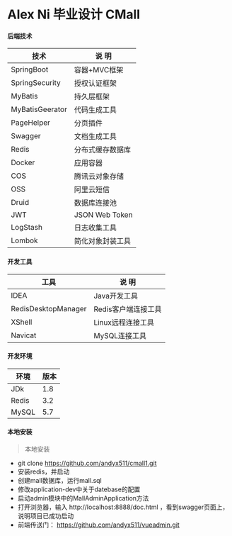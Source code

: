 # Alex Ni 毕业设计 CMall
#### 后端技术
| 技术         | 说 明         |
|--------------|---------------|
|SpringBoot|容器+MVC框架|
|SpringSecurity|授权认证框架|
|MyBatis|持久层框架|
|MyBatisGeerator|代码生成工具|
|PageHelper|分页插件|
|Swagger|文档生成工具|
|Redis|分布式缓存数据库|
|Docker|应用容器|
|COS|腾讯云对象存储|
|OSS|阿里云短信|
|Druid|数据库连接池|
|JWT|JSON Web Token|
|LogStash|日志收集工具|
|Lombok|简化对象封装工具|
#### 开发工具
| 工具         | 说 明         |
|--------------|---------------|
|IDEA|Java开发工具|
|RedisDesktopManager|Redis客户端连接工具|
|XShell|Linux远程连接工具|
|Navicat|MySQL连接工具|
#### 开发环境
| 环境         | 版本         |
|--------------|---------------|
|JDk|1.8|
|Redis|3.2|
|MySQL|5.7|
#### 本地安装
> 本地安装
  *  git clone  https://github.com/andyx511/cmall1.git 
  * 安装redis，并启动
  * 创建mall数据库，运行mall.sql
  * 修改application-dev中关于datebase的配置
  * 启动admin模块中的MallAdminApplication方法
  * 打开浏览器，输入 http://localhost:8888/doc.html ，看到swagger页面上，说明项目已成功启动
  * 前端传送门： https://github.com/andyx511/vueadmin.git 